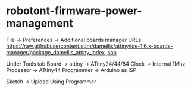 # robotont-firmware-power-management

File -> Preferences -> Additional boards manager URLs: 
https://raw.githubusercontent.com/damellis/attiny/ide-1.6.x-boards-manager/package_damellis_attiny_index.json

Under Tools tab
Board -> attiny -> ATtiny24/44/84
Clock -> Internal 1Mhz
Processor -> ATtiny44
Programmer -> Arduino as ISP

Sketch -> Upload Using Programmer